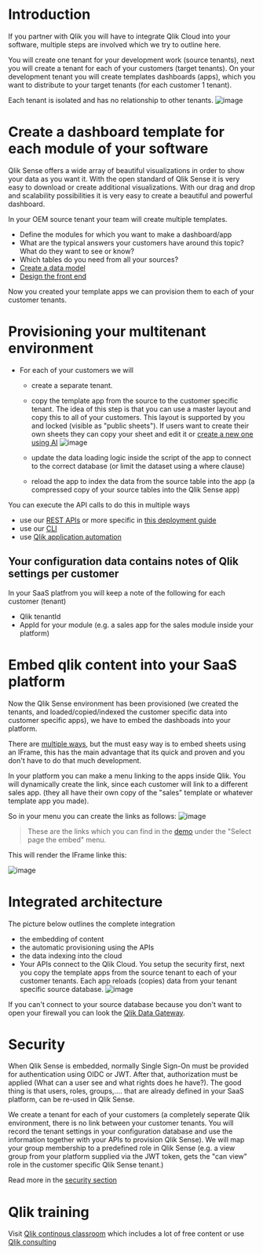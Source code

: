 # Introduction

If you partner with Qlik you will have to integrate Qlik Cloud into your software, multiple steps are involved which we try to outline here. 

You will create one tenant for your development work (source tenants), next you will create a tenant for each of your customers (target tenants). On your development tenant you will create templates dashboards (apps), which you want to distribute to your target tenants (for each customer 1 tenant).

Each tenant is isolated and has no relationship to other tenants. 
![image](https://user-images.githubusercontent.com/12411165/236406238-e6bc5f15-5d44-4bc8-9f66-5a5881f44425.png)


# Create a dashboard template for each module of your software
Qlik Sense offers a wide array of beautiful visualizations in order to show your data as you want it. With the open standard of Qlik Sense it is very easy to download or create additional visualizations. 
With our drag and drop and scalability possibilities it is very easy to create a beautiful and powerful dashboard.

In your OEM source tenant your team will create multiple templates.
* Define the modules for which you want to make a dashboard/app
* What are the typical answers your customers have around this topic? What do they want to see or know?
* Which tables do you need from all your sources?
* [Create a data model](https://learning.qlik.com/pluginfile.php/99033/mod_resource/content/9/Load_Data/Load_Data.html)
* [Design the front end](https://youtu.be/u54qqmRQ16w?t=61)

Now you created your template apps we can provision them to each of your customer tenants.

# Provisioning your multitenant environment
* For each of your customers we will 
  * create a separate tenant. 
  * copy the template app from the source to the customer specific tenant. The idea of this step is that you can use a master layout and copy this to all of your customers. This layout is supported by you and locked (visible as "public sheets"). If users want to create their own sheets they can copy your sheet and edit it or [create a new one using AI]() ![image](https://user-images.githubusercontent.com/12411165/236413583-a8832390-b82d-40a5-b08e-9e556dc45b78.png)

  * update the data loading logic inside the script of the app to connect to the correct database (or limit the dataset using a where clause)
  * reload the app to index the data from the source table into the app (a compressed copy of your source tables into the Qlik Sense app)

You can execute the API calls to do this in multiple ways
* use our [REST APIs](https://integration.qlik.com/?selection=iMxYBXhjSijBw9Rp4) or more specific in [this deployment guide](https://qlik.dev/manage/platform-operations/overview)
* use our [CLI](https://qlik.dev/toolkits/qlik-cli)
* use [Qlik application automation](https://integration.qlik.com/?selection=EeA3BBpZzZfGGPnQs)

## Your configuration data contains notes of Qlik settings per customer
In your SaaS platfrom you will keep a note of the following for each customer (tenant)
* Qlik tenantId
* AppId for your module (e.g. a sales app for the sales module inside your platform)

# Embed qlik content into your SaaS platform
Now the Qlik Sense environment has been provisioned (we created the tenants, and loaded/copied/indexed the customer specific data into customer specific apps), we have to embed the dashboads into your platform. 

There are [multiple ways](https://integration.qlik.com/?selection=qxT68oNhfBA8Nxz35), but the must easy way is to embed sheets using an IFrame, this has the main advantage that its quick and proven and you don't have to do that much development. 

In your platform you can make a menu linking to the apps inside Qlik. You will dynamically create the link, since each customer will link to a different sales app. (they all have their own copy of the "sales" template or whatever template app you made).

So in your menu you can create the links as follows:
![image](https://user-images.githubusercontent.com/12411165/236432587-ab1d2a41-a5c0-428f-9586-8a50a35a8f4e.png)
>These are the links which you can find in the [demo](https://integrationdemo2.qlik.com/) under the "Select page the embed" menu.

This will render the IFrame linke this:

![image](https://user-images.githubusercontent.com/12411165/236431992-4db8b92a-075e-486a-baed-eed363a3062a.png)

# Integrated architecture

The picture below outlines the complete integration

- the embedding of content
- the automatic provisioning using the APIs
- the data indexing into the cloud
- Your APIs connect to the Qlik Cloud. You setup the security first, next you copy the template apps from the source tenant to each of your customer tenants. Each app reloads (copies) data from your tenant specific source database. 
![image](https://user-images.githubusercontent.com/12411165/236435583-e13bb7ba-63ab-41ea-86d4-37900b3fb7f9.png)

If you can't connect to your source database because you don't want to open your firewall you can look the [Qlik Data Gateway](https://integration.qlik.com/?selection=6tnPFkfYjncwiQ4Ea).

# Security

When Qlik Sense is embedded, normally Single Sign-On must be provided for authentication using OIDC or JWT. After that, authorization must be applied (What can a user see and what rights does he have?). The good thing is that users, roles, groups,…. that are already defined in your SaaS platform, can be re-used in Qlik Sense.

We create a tenant for each of your customers (a completely seperate Qlik environment, there is no link between your customer tenants. You will record the tenant settings in your configuration database and use the information together with your APIs to provision Qlik Sense).
We will map your group membership to a predefined role in Qlik Sense (e.g. a view group from your platform supplied via the JWT token, gets the "can view" role in the customer specific Qlik Sense tenant.)

Read more in the [security section](https://integration.qlik.com/?selection=igvu7dEBSy5D2Mti3)

# Qlik training
Visit [Qlik continous classroom](https://learning.qlik.com/mod/page/view.php?id=24708&) which includes a lot of free content or use [Qlik consulting](https://www.qlik.com/us/services/qlik-consulting)




